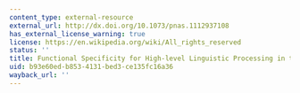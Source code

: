 ```yaml
---
content_type: external-resource
external_url: http://dx.doi.org/10.1073/pnas.1112937108
has_external_license_warning: true
license: https://en.wikipedia.org/wiki/All_rights_reserved
status: ''
title: Functional Specificity for High-level Linguistic Processing in the Human Brain
uid: b93e60ed-b853-4131-bed3-ce135fc16a36
wayback_url: ''
---
```

